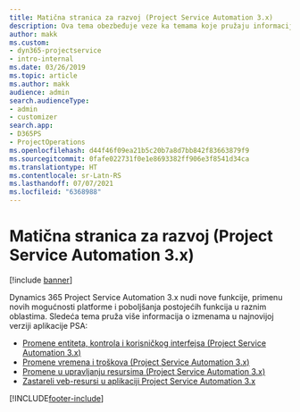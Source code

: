 ```yaml
---
title: Matična stranica za razvoj (Project Service Automation 3.x)
description: Ova tema obezbeđuje veze ka temama koje pružaju informacije o razvoju aplikacije Dynamics 365 Project Service Automation (PSA) verzije 3. x.
author: makk
ms.custom:
- dyn365-projectservice
- intro-internal
ms.date: 03/26/2019
ms.topic: article
ms.author: makk
audience: admin
search.audienceType:
- admin
- customizer
search.app:
- D365PS
- ProjectOperations
ms.openlocfilehash: d44f46f09ea21b5c20b7a8d7bb842f83663879f9
ms.sourcegitcommit: 0fafe022731f0e1e8693382ff906e3f8541d34ca
ms.translationtype: HT
ms.contentlocale: sr-Latn-RS
ms.lasthandoff: 07/07/2021
ms.locfileid: "6368988"
---
```

# <a name="development-home-page-project-service-automation-3x"></a>Matična stranica za razvoj (Project Service Automation 3.x)

[!include [banner](../../includes/psa-now-project-operations.md)]

Dynamics 365 Project Service Automation 3.x nudi nove funkcije, primenu novih mogućnosti platforme i poboljšanja postojećih funkcija u raznim oblastima. Sledeća tema pruža više informacija o izmenama u najnovijoj verziji aplikacije PSA:

- [Promene entiteta, kontrola i korisničkog interfejsa (Project Service Automation 3.x)](../developer-guides/entity-changes-v3.x.md)
- [Promene vremena i troškova (Project Service Automation 3.x)](../developer-guides/time-expense-changes-v3.x.md)
- [Promene u upravljanju resursima (Project Service Automation 3.x)](../developer-guides/resource-management-changes-v3.x.md)
- [Zastareli veb-resursi u aplikaciji Project Service Automation 3.x](../developer-guides/web-resources-deprecated-v3.x.md)


[!INCLUDE[footer-include](../../includes/footer-banner.md)]